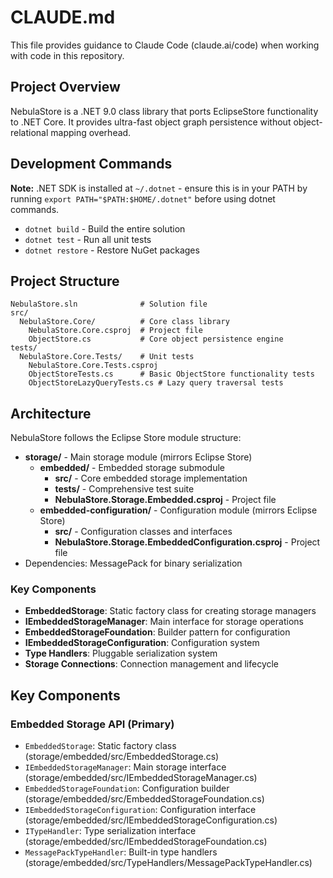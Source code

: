 # CLAUDE.md

This file provides guidance to Claude Code (claude.ai/code) when working with code in this repository.

## Project Overview

NebulaStore is a .NET 9.0 class library that ports EclipseStore functionality to .NET Core. It provides ultra-fast object graph persistence without object-relational mapping overhead.

## Development Commands

**Note:** .NET SDK is installed at `~/.dotnet` - ensure this is in your PATH by running `export PATH="$PATH:$HOME/.dotnet"` before using dotnet commands.

- `dotnet build` - Build the entire solution
- `dotnet test` - Run all unit tests
- `dotnet restore` - Restore NuGet packages

## Project Structure

```
NebulaStore.sln              # Solution file
src/
  NebulaStore.Core/          # Core class library
    NebulaStore.Core.csproj  # Project file
    ObjectStore.cs           # Core object persistence engine
tests/
  NebulaStore.Core.Tests/    # Unit tests
    NebulaStore.Core.Tests.csproj
    ObjectStoreTests.cs      # Basic ObjectStore functionality tests
    ObjectStoreLazyQueryTests.cs # Lazy query traversal tests
```

## Architecture

NebulaStore follows the Eclipse Store module structure:

- **storage/** - Main storage module (mirrors Eclipse Store)
  - **embedded/** - Embedded storage submodule
    - **src/** - Core embedded storage implementation
    - **tests/** - Comprehensive test suite
    - **NebulaStore.Storage.Embedded.csproj** - Project file
  - **embedded-configuration/** - Configuration module (mirrors Eclipse Store)
    - **src/** - Configuration classes and interfaces
    - **NebulaStore.Storage.EmbeddedConfiguration.csproj** - Project file
- Dependencies: MessagePack for binary serialization

### Key Components
- **EmbeddedStorage**: Static factory class for creating storage managers
- **IEmbeddedStorageManager**: Main interface for storage operations
- **EmbeddedStorageFoundation**: Builder pattern for configuration
- **IEmbeddedStorageConfiguration**: Configuration system
- **Type Handlers**: Pluggable serialization system
- **Storage Connections**: Connection management and lifecycle

## Key Components

### Embedded Storage API (Primary)
- `EmbeddedStorage`: Static factory class (storage/embedded/src/EmbeddedStorage.cs)
- `IEmbeddedStorageManager`: Main storage interface (storage/embedded/src/IEmbeddedStorageManager.cs)
- `EmbeddedStorageFoundation`: Configuration builder (storage/embedded/src/EmbeddedStorageFoundation.cs)
- `IEmbeddedStorageConfiguration`: Configuration interface (storage/embedded/src/IEmbeddedStorageConfiguration.cs)
- `ITypeHandler`: Type serialization interface (storage/embedded/src/IEmbeddedStorageFoundation.cs)
- `MessagePackTypeHandler`: Built-in type handlers (storage/embedded/src/TypeHandlers/MessagePackTypeHandler.cs)